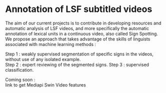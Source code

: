 # Annotation of LSF subtitled videos
 
The aim of our current projects is to contribute in developing resources and automatic analysis of LSF videos, and more specifically the automatic annotation of lexical units in a continuous video, also called Sign Spotting.  
We propose an approach that takes advantage of the skills of linguists associated with machine learning methods :  

Step 1 : weakly supervised segmentation of specific signs in the videos, without use of any isolated example.  
Step 2 : expert reviewing of the segmented signs. 
Step 3 : supervised classification.  

Coming soon :  
link to get Mediapi Swin Video features  